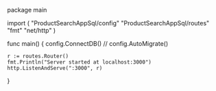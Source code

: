 package main

import (
	"ProductSearchAppSql/config"
	"ProductSearchAppSql/routes"
	"fmt"
	"net/http"
)

func main() {
	config.ConnectDB()
	// config.AutoMigrate()

	r := routes.Router()
	fmt.Println("Server started at localhost:3000")
	http.ListenAndServe(":3000", r)
} 
